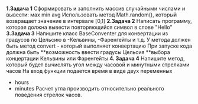 
**1.Задача 1**
Сформировать и заполнить массив случайными числами и вывести:
мах
min
avg
Использовать метод Math.random(), который возвращает значение в интервале [0,1]
**2.Задача 2**
Написать программу, которая должна вывести повторяющийся символ в слове "Hello"
**3.Задача 3**
Напишите класс BaseConventer для конвертации из градусов по Цельсию в
-Кельвины,
-Фаренгейты и т.д.
У метода должен быть метод convert - который выполняет конвертацию
При запуске кода должна быть
**возможность ввести градусы Цельсия
**выбора концертации Кельвины или Фаренгейты
**4. Задача 4**
Напишите метод, который будет вычислять угол между часовой и минутными стрелками часов
На вход функции подается время в виде двух переменных

- hours
- minutes
  Расчет угла производить относительно реального поведения стрелок часов.